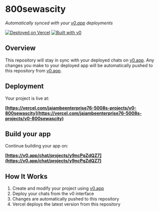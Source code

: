 # 800sewascity

*Automatically synced with your [v0.app](https://v0.app) deployments*

[![Deployed on Vercel](https://img.shields.io/badge/Deployed%20on-Vercel-black?style=for-the-badge&logo=vercel)](https://vercel.com/jaiambeenterprise76-5008s-projects/v0-800sewascity)
[![Built with v0](https://img.shields.io/badge/Built%20with-v0.app-black?style=for-the-badge)](https://v0.app/chat/projects/y9ncPqZdQZ7)

## Overview

This repository will stay in sync with your deployed chats on [v0.app](https://v0.app).
Any changes you make to your deployed app will be automatically pushed to this repository from [v0.app](https://v0.app).

## Deployment

Your project is live at:

**[https://vercel.com/jaiambeenterprise76-5008s-projects/v0-800sewascity](https://vercel.com/jaiambeenterprise76-5008s-projects/v0-800sewascity)**

## Build your app

Continue building your app on:

**[https://v0.app/chat/projects/y9ncPqZdQZ7](https://v0.app/chat/projects/y9ncPqZdQZ7)**

## How It Works

1. Create and modify your project using [v0.app](https://v0.app)
2. Deploy your chats from the v0 interface
3. Changes are automatically pushed to this repository
4. Vercel deploys the latest version from this repository
